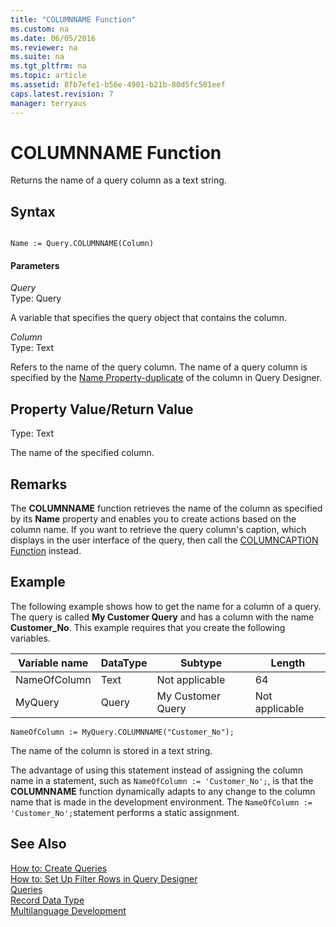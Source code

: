```yaml
---
title: "COLUMNNAME Function"
ms.custom: na
ms.date: 06/05/2016
ms.reviewer: na
ms.suite: na
ms.tgt_pltfrm: na
ms.topic: article
ms.assetid: 8fb7efe1-b56e-4901-b21b-80d5fc501eef
caps.latest.revision: 7
manager: terryaus
---
```

# COLUMNNAME Function
Returns the name of a query column as a text string.  
  
## Syntax  
  
```  
  
Name := Query.COLUMNNAME(Column)  
```  
  
#### Parameters  
 *Query*  
 Type: Query  
  
 A variable that specifies the query object that contains the column.  
  
 *Column*  
 Type: Text  
  
 Refers to the name of the query column. The name of a query column is specified by the [Name Property\-duplicate](Name-Property-duplicate.md) of the column in Query Designer.  
  
## Property Value\/Return Value  
 Type: Text  
  
 The name of the specified column.  
  
## Remarks  
 The **COLUMNNAME** function retrieves the name of the column as specified by its **Name** property and enables you to create actions based on the column name. If you want to retrieve the query column's caption, which displays in the user interface of the query, then call the [COLUMNCAPTION Function](COLUMNCAPTION-Function.md) instead.  
  
## Example  
 The following example shows how to get the name for a column of a query. The query is called **My Customer Query** and has a column with the name **Customer\_No**. This example requires that you create the following variables.  
  
|Variable name|DataType|Subtype|Length|  
|-------------------|--------------|-------------|------------|  
|NameOfColumn|Text|Not applicable|64|  
|MyQuery|Query|My Customer Query|Not applicable|  
  
```  
NameOfColumn := MyQuery.COLUMNNAME("Customer_No");  
```  
  
 The name of the column is stored in a text string.  
  
 The advantage of using this statement instead of assigning the column name in a statement, such as `NameOfColumn := 'Customer_No';`, is that the **COLUMNNAME** function dynamically adapts to any change to the column name that is made in the development environment. The `NameOfColumn := 'Customer_No';`statement performs a static assignment.  
  
## See Also  
 [How to: Create Queries](../Topic/How%20to:%20Create%20Queries.md)   
 [How to: Set Up Filter Rows in Query Designer](../Topic/How%20to:%20Set%20Up%20Filter%20Rows%20in%20Query%20Designer.md)   
 [Queries](Queries.md)   
 [Record Data Type](Record-Data-Type.md)   
 [Multilanguage Development](Multilanguage-Development.md)